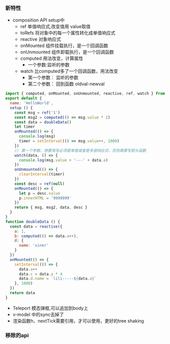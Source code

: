 ### 新特性
- composition API setup中
  - ref 单值响应式,改变值用 value取值
  - toRefs 将对象中的每一个属性转化成单值响应式
  - reactive 对象响应式
  - onMounted 组件挂载执行，是一个回调函数
  - onUnmounted 组件卸载执行，是一个回调函数
  - computed  用法改变，计算属性
    - 一个参数:监听的参数
  - watch 比computed多了一个回调函数，用法改变
    - 第一个参数： 监听的参数
    - 第二个参数： 回到函数 oldval-newval
```js
import { computed, onMounted, onUnmounted, reactive, ref, watch } from 'vue'
export default {
  name: 'HelloWorld',
  setup () {
    const msg = ref('1')
    const msg2 = computed(() => msg.value * 2)
    const data = doubleData()
    let timer
    onMounted(() => {
      console.log(msg)
      timer = setInterval(() => msg.value++, 1000)
    })
    // 第一个参数，想要简写必须是单值或者是多值响应式，否则需要写箭头函数
    watch(data, () => {
      console.log(msg.value + '---' + data.a)
    })
    onUnmounted(() => {
      clearInterval(timer)
    })
    const desc = ref(null)
    onMounted(() => {
      let p = desc.value
      p.innerHTML = '9999999'
    })
    return { msg, msg2, data, desc }
  }
}
function doubleData () {
  const data = reactive({
    a: 1,
    b: computed(() => data.a++),
    d: {
      name: 'xiner'
    }
  })
  onMounted(() => {
    setInterval(() => {
      data.a++
      data.c = data.a * 4
      data.d.name = `lili-----${data.a}`
    }, 1000)
  })
  return data
}
```
- Teleport 模态弹框,可以追加到body上
- v-model 中的sync去掉了
- 渲染函数h、nextTick需要引用，才可以使用，更好的tree shaking



### 移除的api